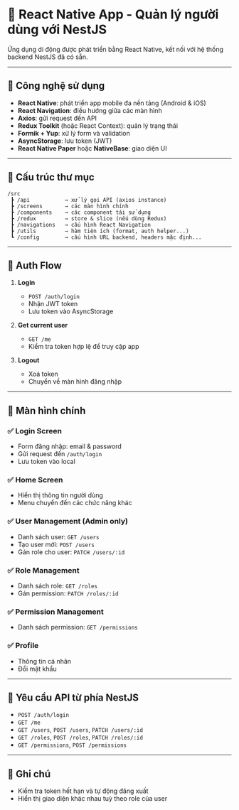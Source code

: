 # 📱 React Native App - Quản lý người dùng với NestJS

Ứng dụng di động được phát triển bằng React Native, kết nối với hệ thống backend NestJS đã có sẵn.

---

## 🚀 Công nghệ sử dụng

- **React Native**: phát triển app mobile đa nền tảng (Android & iOS)
- **React Navigation**: điều hướng giữa các màn hình
- **Axios**: gửi request đến API
- **Redux Toolkit** (hoặc React Context): quản lý trạng thái
- **Formik + Yup**: xử lý form và validation
- **AsyncStorage**: lưu token (JWT)
- **React Native Paper** hoặc **NativeBase**: giao diện UI

---

## 🧱 Cấu trúc thư mục

```
/src
 ┣ /api           → xử lý gọi API (axios instance)
 ┣ /screens       → các màn hình chính
 ┣ /components    → các component tái sử dụng
 ┣ /redux         → store & slice (nếu dùng Redux)
 ┣ /navigations   → cấu hình React Navigation
 ┣ /utils         → hàm tiện ích (format, auth helper...)
 ┗ /config        → cấu hình URL backend, headers mặc định...
```

---

## 🔑 Auth Flow

1. **Login**
   - `POST /auth/login`
   - Nhận JWT token
   - Lưu token vào AsyncStorage

2. **Get current user**
   - `GET /me`
   - Kiểm tra token hợp lệ để truy cập app

3. **Logout**
   - Xoá token
   - Chuyển về màn hình đăng nhập

---

## 🧭 Màn hình chính

### ✅ Login Screen
- Form đăng nhập: email & password
- Gửi request đến `/auth/login`
- Lưu token vào local

### ✅ Home Screen
- Hiển thị thông tin người dùng
- Menu chuyển đến các chức năng khác

### ✅ User Management (Admin only)
- Danh sách user: `GET /users`
- Tạo user mới: `POST /users`
- Gán role cho user: `PATCH /users/:id`

### ✅ Role Management
- Danh sách role: `GET /roles`
- Gán permission: `PATCH /roles/:id`

### ✅ Permission Management
- Danh sách permission: `GET /permissions`

### ✅ Profile
- Thông tin cá nhân
- Đổi mật khẩu

---

## 📡 Yêu cầu API từ phía NestJS

- `POST /auth/login`
- `GET /me`
- `GET /users`, `POST /users`, `PATCH /users/:id`
- `GET /roles`, `POST /roles`, `PATCH /roles/:id`
- `GET /permissions`, `POST /permissions`

---

## 📝 Ghi chú

- Kiểm tra token hết hạn và tự động đăng xuất
- Hiển thị giao diện khác nhau tuỳ theo role của user
